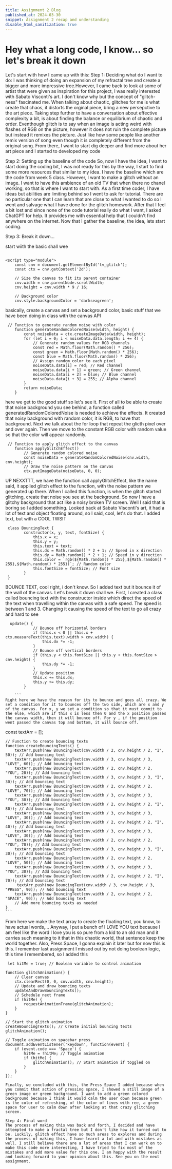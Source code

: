 ```yaml
---
title: Assignment 2 Blog
published_at: 2024-03-30
snippet: Assignment 2 recap and understanding
disable_html_sanitization: true
---
```


<canvas id="tv_glitch"></canvas>

<script type="module">
    const cnv = document.getElementById('tv_glitch');
    const ctx = cnv.getContext('2d');

    // Size the canvas to fit its parent container
    cnv.width = cnv.parentNode.scrollWidth;
    cnv.height = cnv.width * 9 / 16;

    // Background color
    cnv.style.backgroundColor = 'darkseagreen';

    let hitMe = true; // Boolean variable to control animation

    // Function to generate random noise with color
    function generateRandomColoredNoise(width, height) {
        const noiseData = ctx.createImageData(width, height);
        for (let i = 0; i < noiseData.data.length; i += 4) {
            // Generate random values for RGB channels
            const red = Math.floor(Math.random() * 256);
            const green = Math.floor(Math.random() * 256);
            const blue = Math.floor(Math.random() * 256);
            // Assign random color to each pixel
            noiseData.data[i] = red; // Red channel
            noiseData.data[i + 1] = green; // Green channel
            noiseData.data[i + 2] = blue; // Blue channel
            noiseData.data[i + 3] = 255; // Alpha channel
        }
        return noiseData;
    }

    // Function to apply glitch effect to the canvas
    function applyGlitchEffect() {
        // Generate random colored noise
        const noiseData = generateRandomColoredNoise(cnv.width, cnv.height);
        // Draw the noise pattern on the canvas
        ctx.putImageData(noiseData, 0, 0);
    }

    // Class for bouncing text
    class BouncingText {
        constructor(x, y, text, fontSize) {
            this.x = x;
            this.y = y;
            this.text = text;
            this.dx = Math.random() * 2 + 1; // Speed in x direction
            this.dy = Math.random() * 2 + 1; // Speed in y direction
            this.color = `rgb(${Math.random() * 255},${Math.random() * 255},${Math.random() * 255})`; // Random color
            this.fontSize = fontSize; // Font size
        }

        update() {
            // Bounce off horizontal borders
            if (this.x < 0 || this.x + ctx.measureText(this.text).width > cnv.width) {
                this.dx *= -1;
            }
            // Bounce off vertical borders
            if (this.y < this.fontSize || this.y + this.fontSize > cnv.height) {
                this.dy *= -1;
            }
            // Update position
            this.x += this.dx;
            this.y += this.dy;
        }

        draw() {
            ctx.fillStyle = this.color;
            ctx.font = `${this.fontSize}px Arial`; // Set font size
            ctx.fillText(this.text, this.x, this.y);
        }
    }

    // Array to hold bouncing text objects
    const textArr = [];

    // Function to create bouncing texts
    function createBouncingTexts() {
        textArr.push(new BouncingText(cnv.width / 2, cnv.height / 2, "I", 50)); // Add bouncing text
        textArr.push(new BouncingText(cnv.width / 3, cnv.height / 3, "LOVE", 60)); // Add bouncing text
        textArr.push(new BouncingText(cnv.width / 2, cnv.height / 2, "YOU", 20)); // Add bouncing text
        textArr.push(new BouncingText(cnv.width / 3, cnv.height / 3, "I", 30)); // Add bouncing text
        textArr.push(new BouncingText(cnv.width / 2, cnv.height / 2, "LOVE", 70)); // Add bouncing text
        textArr.push(new BouncingText(cnv.width / 3, cnv.height / 3, "YOU", 30)); // Add bouncing text
        textArr.push(new BouncingText(cnv.width / 2, cnv.height / 2, "I", 80)); // Add bouncing text
        textArr.push(new BouncingText(cnv.width / 3, cnv.height / 3, "LOVE", 30)); // Add bouncing text
        textArr.push(new BouncingText(cnv.width / 2, cnv.height / 2, "I", 40)); // Add bouncing text
        textArr.push(new BouncingText(cnv.width / 3, cnv.height / 3, "LOVE", 30)); // Add bouncing text
        textArr.push(new BouncingText(cnv.width / 2, cnv.height / 2, "YOU", 70)); // Add bouncing text
        textArr.push(new BouncingText(cnv.width / 3, cnv.height / 3, "I", 30)); // Add bouncing text
        textArr.push(new BouncingText(cnv.width / 2, cnv.height / 2, "LOVE", 50)); // Add bouncing text
        textArr.push(new BouncingText(cnv.width / 3, cnv.height / 3, "YOU", 30)); // Add bouncing text
        textArr.push(new BouncingText(cnv.width / 2, cnv.height / 2, "I", 70)); // Add bouncing text
         textArr.push(new BouncingText(cnv.width / 3, cnv.height / 3, "PRESS", 90)); // Add bouncing text
        textArr.push(new BouncingText(cnv.width / 2, cnv.height / 2, "SPACE", 90)); // Add bouncing text
        // Add more bouncing texts as needed
    }

    // Function to update and draw bouncing texts
    function updateAndDrawBouncingTexts() {
        // Apply glitch effect if animation is toggled on
        if (hitMe) {
            applyGlitchEffect();
        }
        // Update and draw each bouncing text if animation is toggled on
        if (hitMe) {
            textArr.forEach(text => {
                text.update();
                text.draw();
            });
        }
    }

    // Function to create glitch effect animation
    function glitchAnimation() {
        // Clear canvas
        ctx.clearRect(0, 0, cnv.width, cnv.height);
        // Update and draw bouncing texts
        updateAndDrawBouncingTexts();
        // Schedule next frame
        if (hitMe) {
            requestAnimationFrame(glitchAnimation);
        }
    }

    // Start the glitch animation
    createBouncingTexts(); // Create initial bouncing texts
    glitchAnimation();

    // Toggle animation on spacebar press
    document.addEventListener('keydown', function(event) {
        if (event.code === 'Space') {
            hitMe = !hitMe; // Toggle animation
            if (hitMe) {
                glitchAnimation(); // Start animation if toggled on
            }
        }
    });
</script>

# Hey what a long code, I know... so let's break it down

Let's start with how I came up with this:
Step 1: Deciding what do I want to do:
I was thinking of doing an expansion of my refractal tree and create a bigger and more impressive tree.However, I came back to look at some of artist that were given as inspiration for this project, I was really interested with Sabato Visconti's art. I don't know why but the concept of "glitch-ness" fascinated me. When talking about chaotic, glitches for me is what create that chaos, it distorts the orginal piece, bring a new persepctive to the art piece. Taking step further to have a conversation about effective complexity a bit, is about finding the balance or equilibrium of chaotic and order. Eventhough glitch is to say when an image is acting weird with flashes of RGB on the picture, however it does not ruin the complete picture but instead it remixes the picture. Just like how some people like another remix version of song even though it is completely different from the original song. From there, I want to start dig deeper and find more about her art piece and I started to developed my code

Step 2: Setting up the baseline of the code
So, now I have the idea, I want to start doing the coding bit, I was not ready for this by the way, I start to find some more resources that similar to my idea. I have the baseline which are the code from week 5 class. However, I want to make a glitch without an image. I want to have this ambience of an old TV that when there no chanel working, so that is where I want to start with. As a first time coder, I have ideas but abilities are limiting behind so I went to ask for tutorial. There are no particular one that I can learn that are close to what I wanted to do so I went and salvage what I have done for the glitch homework. After that I feel a bit lost and since none of the code tutorial really do what I want, I asked ChatGPT for help. It provides me with essential help that I couldn't find anywhere on the internet. Now that I gather the baseline, the idea, lets start coding.

Step 3: Break it down...

start wiith the basic shall wee

```<canvas id="tv_glitch"></canvas>

<script type="module">
    const cnv = document.getElementById('tv_glitch');
    const ctx = cnv.getContext('2d');

    // Size the canvas to fit its parent container
    cnv.width = cnv.parentNode.scrollWidth;
    cnv.height = cnv.width * 9 / 16;

    // Background color
    cnv.style.backgroundColor = 'darkseagreen';
```

basically, create a canvas and set a background color, basic stuff that we have been doing in class with the canvas API

```
 // Function to generate random noise with color
    function generateRandomColoredNoise(width, height) {
        const noiseData = ctx.createImageData(width, height);
        for (let i = 0; i < noiseData.data.length; i += 4) {
            // Generate random values for RGB channels
            const red = Math.floor(Math.random() * 256);
            const green = Math.floor(Math.random() * 256);
            const blue = Math.floor(Math.random() * 256);
            // Assign random color to each pixel
            noiseData.data[i] = red; // Red channel
            noiseData.data[i + 1] = green; // Green channel
            noiseData.data[i + 2] = blue; // Blue channel
            noiseData.data[i + 3] = 255; // Alpha channel
        }
        return noiseData;
    }
```

here we get to the good stuff so let's see it. First of all to be able to create that noise background you see behind, a function called generatedRandomColoredNoise is needed to achieve the effects. It created that noisy background with random color, it is RGB, to have that background. Next we talk about the for loop that repeat the glicth pixel over and over again. Then we move to the constant RGB color with random value so that the color will appear randomly.

```
 // Function to apply glitch effect to the canvas
    function applyGlitchEffect()
        // Generate random colored noise
        const noiseData = generateRandomColoredNoise(cnv.width, cnv.height);
        // Draw the noise pattern on the canvas
        ctx.putImageData(noiseData, 0, 0);
```

UP NEXXTTT, we have the function call applyGlitchEffect, like the name said, it applied glitch effect to the function, with the noise pattern we generated up there. When I called this function, is when the glitch started glitching, create that noise you see at the background. So now I have a glitchy background that act like a noisy broken TV screen. Well I said that is boring so I added something. Looked back at Sabato Visconti's art, it had a lot of text and object floating around, so I said, cool, let's do that. I added text, but with a COOL TWSIT
```
 class BouncingText {
        constructor(x, y, text, fontSize) {
            this.x = x;
            this.y = y;
            this.text = text;
            this.dx = Math.random() * 2 + 1; // Speed in x direction
            this.dy = Math.random() * 2 + 1; // Speed in y direction
            this.color = `rgb(${Math.random() * 255},${Math.random() * 255},${Math.random() * 255})`; // Random color
            this.fontSize = fontSize; // Font size
        }
 }
```
BOUNCE TEXT, cool right, i don't know. So I added text but it bounce it of the wall of the canvas. Let's break it down shall we. First, I created a class called bouncing text with the constructor inside which direct the speed of the text when travelling within the canvas with a safe speed. The speed is between 1 and 3. Changing it causing the speed of the text to go all crazy and hard to see

```
  update() {
            // Bounce off horizontal borders
            if (this.x < 0 || this.x + ctx.measureText(this.text).width > cnv.width) {
                this.dx *= -1;
            }
            // Bounce off vertical borders
            if (this.y < this.fontSize || this.y + this.fontSize > cnv.height) {
                this.dy *= -1;
            }
            // Update position
            this.x += this.dx;
            this.y += this.dy;
        }

    ```
Right here we have the reason for its to bounce and goes all crazy. We set a condition for it to bounces off the two side, which are x and y of the canvas. For x, y we set a condition so that it must commit to the else, which are if this x is less then 0 and the x position passes the canvas width, then it will bounce off. For y , if the position went passed the canvas top and bottom, it will bounce off.
```
const textArr = [];

    // Function to create bouncing texts
    function createBouncingTexts() {
        textArr.push(new BouncingText(cnv.width / 2, cnv.height / 2, "I", 50)); // Add bouncing text
        textArr.push(new BouncingText(cnv.width / 3, cnv.height / 3, "LOVE", 60)); // Add bouncing text
        textArr.push(new BouncingText(cnv.width / 2, cnv.height / 2, "YOU", 20)); // Add bouncing text
        textArr.push(new BouncingText(cnv.width / 3, cnv.height / 3, "I", 30)); // Add bouncing text
        textArr.push(new BouncingText(cnv.width / 2, cnv.height / 2, "LOVE", 70)); // Add bouncing text
        textArr.push(new BouncingText(cnv.width / 3, cnv.height / 3, "YOU", 30)); // Add bouncing text
        textArr.push(new BouncingText(cnv.width / 2, cnv.height / 2, "I", 80)); // Add bouncing text
        textArr.push(new BouncingText(cnv.width / 3, cnv.height / 3, "LOVE", 30)); // Add bouncing text
        textArr.push(new BouncingText(cnv.width / 2, cnv.height / 2, "I", 40)); // Add bouncing text
        textArr.push(new BouncingText(cnv.width / 3, cnv.height / 3, "LOVE", 30)); // Add bouncing text
        textArr.push(new BouncingText(cnv.width / 2, cnv.height / 2, "YOU", 70)); // Add bouncing text
        textArr.push(new BouncingText(cnv.width / 3, cnv.height / 3, "I", 30)); // Add bouncing text
        textArr.push(new BouncingText(cnv.width / 2, cnv.height / 2, "LOVE", 50)); // Add bouncing text
        textArr.push(new BouncingText(cnv.width / 3, cnv.height / 3, "YOU", 30)); // Add bouncing text
        textArr.push(new BouncingText(cnv.width / 2, cnv.height / 2, "I", 70)); // Add bouncing text
         textArr.push(new BouncingText(cnv.width / 3, cnv.height / 3, "PRESS", 90)); // Add bouncing text
        textArr.push(new BouncingText(cnv.width / 2, cnv.height / 2, "SPACE", 90)); // Add bouncing text
        // Add more bouncing texts as needed
    }
    ```
From here we make the text array to create the floating text, you know, to have actual words,... Anyway, I put a bunch of I LOVE YOU text because I am feel like the word I love you is so pure from a kid to an old man and it carries such meaning to it that in this chaotic world, that sentence keep the world together. Also, Press Space, I gonna explain it later but for now this is this.
 I remember last assignment I missed out by not doing boolean logic, this time I remembered, so I added this
 ```
  let hitMe = true; // Boolean variable to control animation
  ```
    function glitchAnimation() {
        // Clear canvas
        ctx.clearRect(0, 0, cnv.width, cnv.height);
        // Update and draw bouncing texts
        updateAndDrawBouncingTexts();
        // Schedule next frame
        if (hitMe) {
            requestAnimationFrame(glitchAnimation);
        }
    }

    // Start the glitch animation
    createBouncingTexts(); // Create initial bouncing texts
    glitchAnimation();

    // Toggle animation on spacebar press
    document.addEventListener('keydown', function(event) {
        if (event.code === 'Space') {
            hitMe = !hitMe; // Toggle animation
            if (hitMe) {
                glitchAnimation(); // Start animation if toggled on
            }
        }
    });
```
Finally, we concluded with this, the Press Space I added because when you commit that action of pressing space, I showed a still image of a green image or green background. I want to add a green colored background because I think it would calm the user down because green is the color of refreshing, of the color of lives with ree, a green space for user to calm down after looking at that crazy glitching screen. 

Step 4: Final word
The process of making this was back and forth, I decided and have attempted to make a fractal tree but I don't like how it turned out to be. Luckily, glitch effect have so much areas to explores and during the process of making this, I have learnt a lot and with mistakes as well. I still believe there are a lot of areas that I can work on to make this code more interesting, I have tried to fix most of the mistakes and add more value for this one. I am happy with the result and looking forward to your opinion about this. See you on the next assignment.
